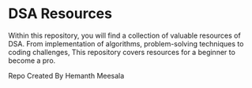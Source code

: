 #  DSA Resources


Within this repository, you will find a collection of valuable resources of DSA. From implementation of algorithms, problem-solving techniques to coding challenges, This repository covers resources for a beginner to become a pro.




Repo Created By Hemanth Meesala


